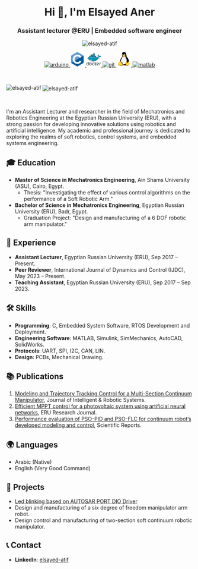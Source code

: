 <h1 align="center">Hi 👋, I'm Elsayed Aner</h1>
<h3 align="center">Assistant lecturer @ERU | Embedded software engineer</h3>

<p align="center"> <img src="https://komarev.com/ghpvc/?username=elsayed-atif&label=Profile%20views&color=0e75b6&style=flat" alt="elsayed-atif" /> 
  
<p align="center"> <a href="https://www.arduino.cc/" target="_blank" rel="noreferrer"> <img src="https://cdn.worldvectorlogo.com/logos/arduino-1.svg" alt="arduino" width="40" height="40"/> </a> <a href="https://www.cprogramming.com/" target="_blank" rel="noreferrer"> <img src="https://raw.githubusercontent.com/devicons/devicon/master/icons/c/c-original.svg" alt="c" width="40" height="40"/> </a> <a href="https://www.docker.com/" target="_blank" rel="noreferrer"> <img src="https://raw.githubusercontent.com/devicons/devicon/master/icons/docker/docker-original-wordmark.svg" alt="docker" width="40" height="40"/> </a> <a href="https://git-scm.com/" target="_blank" rel="noreferrer"> <img src="https://www.vectorlogo.zone/logos/git-scm/git-scm-icon.svg" alt="git" width="40" height="40"/> </a> <a href="https://www.linux.org/" target="_blank" rel="noreferrer"> <img src="https://raw.githubusercontent.com/devicons/devicon/master/icons/linux/linux-original.svg" alt="linux" width="40" height="40"/> </a> <a href="https://www.mathworks.com/" target="_blank" rel="noreferrer"> <img src="https://upload.wikimedia.org/wikipedia/commons/2/21/Matlab_Logo.png" alt="matlab" width="40" height="40"/> </a> </p>
<br>

<p><img align="left" src="https://github-readme-stats.vercel.app/api/top-langs?username=elsayed-atif&show_icons=true&locale=en&layout=compact" alt="elsayed-atif" /></p>

<p>&nbsp;<img align="center" src="https://github-readme-stats.vercel.app/api?username=elsayed-atif&show_icons=true&locale=en" alt="elsayed-atif" /></p>
<br>

I'm an Assistant Lecturer and researcher in the field of Mechatronics and Robotics Engineering at the Egyptian Russian University (ERU), with a strong passion for developing innovative solutions using robotics and artificial intelligence. My academic and professional journey is dedicated to exploring the realms of soft robotics, control systems, and embedded systems engineering.

## 🎓 Education
- **Master of Science in Mechatronics Engineering**, Ain Shams University (ASU), Cairo, Egypt.
  - Thesis: "Investigating the effect of various control algorithms on the performance of a Soft Robotic Arm."
- **Bachelor of Science in Mechatronics Engineering**, Egyptian Russian University (ERU), Badr, Egypt.
  - Graduation Project: "Design and manufacturing of a 6 DOF robotic arm manipulator."

## 💼 Experience
- **Assistant Lecturer**, Egyptian Russian University (ERU), Sep 2017 – Present.
- **Peer Reviewer**, International Journal of Dynamics and Control (IJDC), May 2023 – Present.
- **Teaching Assistant**, Egyptian Russian University (ERU), Sep 2017 – Sep 2023.

## 🛠 Skills
- **Programming**: C, Embedded System Software, RTOS Development and Deployment.
- **Engineering Software**: MATLAB, Simulink, SimMechanics, AutoCAD, SolidWorks.
- **Protocols**: UART, SPI, I2C, CAN, LIN.
- **Design**: PCBs, Mechanical Drawing.

## 📚 Publications
1. [Modeling and Trajectory Tracking Control for a Multi-Section Continuum Manipulator](https://link.springer.com/article/10.1007/s10846-023-01896-1), Journal of Intelligent & Robotic Systems.
2. [Efficient MPPT control for a photovoltaic system using artificial neural networks](https://erurj.journals.ekb.eg/article_301364.html), ERU Research Journal.
3. [Performance evaluation of PSO-PID and PSO-FLC for continuum robot’s developed modeling and control](https://link.springer.com/article/10.1038/s41598-023-50551-0), Scientific Reports.

## 🌍 Languages
- Arabic (Native)
- English (Very Good Command)

## 📁 Projects
- [Led blinking based on AUTOSAR PORT DIO Driver](https://github.com/Elsayed-Atif/Led-blinking-based-on-AUTOSAR-PORT-DIO-Driver)
- Design and manufacturing of a six degree of freedom manipulator arm robot.
- Design control and manufacturing of two-section soft continuum robotic manipulator.

## 📞 Contact
- **LinkedIn**: [elsayed-atif](https://www.linkedin.com/in/elsayed-atif/)

